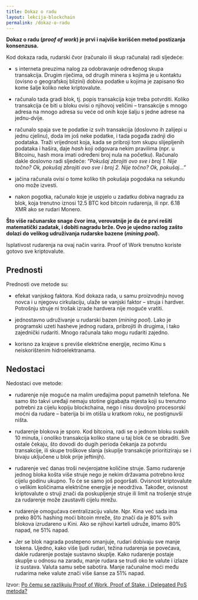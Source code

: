 ```yaml
---
title: Dokaz o radu
layout: lekcija-blockchain
permalink: /dokaz-o-radu
---
```


**Dokaz o radu  (*proof of work*) je prvi i najviše korišćen metod postizanja konsenzusa.** 

Kod dokaza rada, rudarski čvor (računalo ili skup računala) radi sljedeće:

- s interneta preuzima nalog za odobravanje određenog skupa transakcija. Drugim riječima, od drugih minera s kojima je u kontaktu (ovisno o geografskoj blizini) dobiva podatke u kojima je zapisano tko kome šalje koliko neke kriptovalute.

- računalo tada gradi blok, tj. popis transakcija koje treba potvrditi. Koliko transakcija će biti u bloku ovisi o njihovoj veličini – transakcije s mnogo adresa na mnogo adresa su veće od onih koje šalju s jedne adrese na jednu-dvije.

- računalo spaja sve te podatke iz svih transakcija (doslovno ih zalijepi u jednu cjelinu), doda im još neke podatke, i tada pogađa zadnji dio podataka. Traži vrijednost koja, kada se pribroji tom skupu slijepljenih podataka i hašira, daje *hash* koji odgovara nekim pravilima (npr. u Bitcoinu, hash mora imati određeni broj nula na početku). Računalo dakle doslovno radi sljedeće: “*Pokušaj zbrojiti ovo sve i broj 1. Nije točno? Ok, pokušaj zbrojiti ovo sve i broj 2. Nije točno? Ok, pokušaj…*”

- jačina računala ovisi o tome koliko tih pokušaja pogodaka na sekundu ono može izvesti.

- nakon pogotka, računalo koje je uspjelo u zadatku dobiva nagradu za blok, koja trenutno iznosi 12.5 BTC kod bitcoin rudarenja, ili npr. 6.18 XMR ako se rudari Monero.

**Što više računarske snage čvor ima, verovatnije je da će prvi rešiti matematički zadatak, i dobiti nagradu brže. Ovo je ujedno razlog zašto dolazi do velikog udruživanja rudarske bazene (*mining pool*).**

Isplativost rudarenja na ovaj način varira. Proof of Work trenutno koriste gotovo sve kriptovalute.

## Prednosti

Prednosti ove metode su:

- efekat vanjskog faktora. Kod dokaza rada, u samu proizvodnju novog novca i u njegovu cirkulaciju, ulaže se vanjski faktor – struja i hardver. Potrošnju struje ni trošak izrade hardvera nije moguće vratiti.

- jednostavno udruživanje u rudarski bazen (*mining pool*). Lako je programski uzeti hasheve jednog rudara, pribrojiti ih drugima, i tako zajednički rudariti. Mnogo računala tako mogu rudariti zajedno.

- korisno za krajeve s previše električne energije, recimo Kinu s neiskorištenim hidroelektranama.

## Nedostaci

Nedostaci ove metode:

- rudarenje nije moguće na malim uređajima poput pametnih telefona. Ne samo što takvi uređaji nemaju stotine gigabajta mjesta koji su trenutno potrebni za cijelu kopiju blockchaina, nego i nisu dovoljno procesorski moćni da rudare – baterija bi im otišla u kratkom roku, ne postignuvši ništa.

- rudarenje blokova je sporo. Kod bitcoina, radi se o jednom bloku svakih 10 minuta, i onoliko transakcija koliko stane u taj blok će se obraditi. Sve ostale čekaju, što dovodi do dugih perioda čekanja za potvrdu transakcije, ili skupe troškove slanja (skuplje transakcije prioritiziraju se i bivaju uključene u blok prije jeftinijh).

- rudarenje već danas troši nevjerojatne količine struje. Samo rudarenje jednog bloka košta više struje nego je nekim državama potrebno kroz cijelu godinu ukupno. To će se samo još pogoršati. Ovisnost kriptovalute o velikim količinama električne energije je neodrživa. Također, ovisnost kriptovalute o struji znači da poskupljenje struje ili limit na trošenje struje za rudarenje može zaustaviti cijelu mrežu.

- rudarenje omogućava centralizaciju valute. Npr. Kina već sada ima preko 80% hashing moći bitcoin mreže, što znači da je 80% svih blokova izrudareno u Kini. Ako se njihovi karteli udruže, imamo 80% napad, ne 51% napad.

- Jer se blok nagrada postepeno smanjuje, rudari dobivaju sve manje tokena. Ujedno, kako više ljudi rudari, težina rudarenja se povećava, dakle rudarenje postaje sustavno skuplje. Kako rudarenje postaje skuplje u odnosu na zaradu, manje rudara se trudi oko te valute i izlaze iz sustava. Valuta samu sebe sabotira. Manje računalne moći među rudarima neke valute znači više šanse za 51% napad.


Izvor: [Po čemu se razlikuju Proof of Work, Proof of Stake, i Delegated PoS metoda?](https://bitfalls.com/hr/2017/10/23/whats-the-difference-between-proof-of-work-pow-proof-of-stake-pos-and-delegated-pos/)